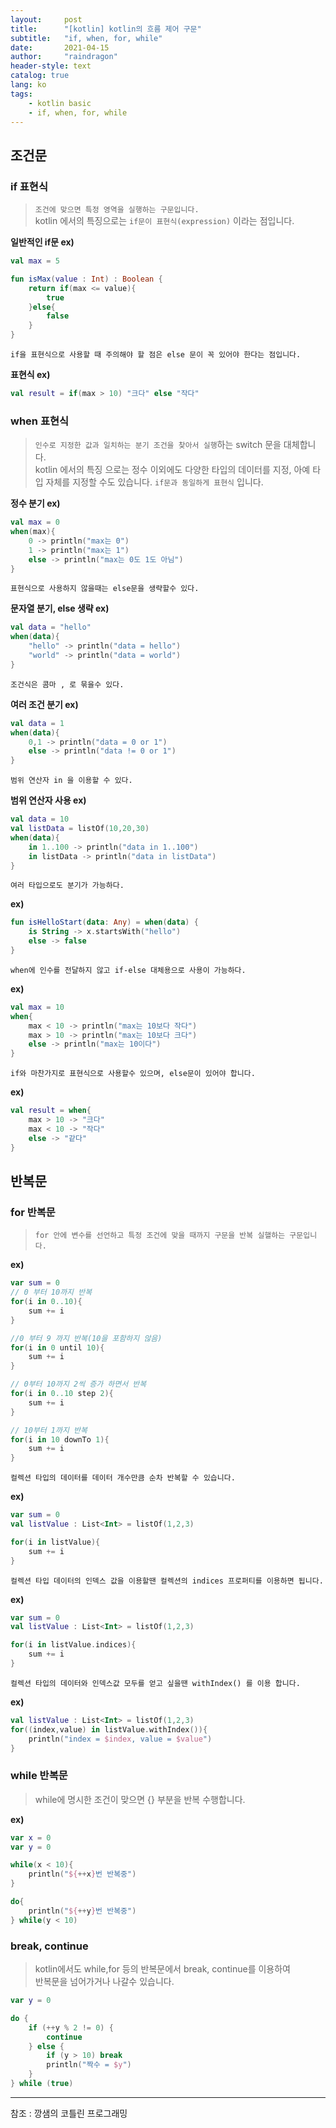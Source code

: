 ```yaml
---
layout:     post
title:      "[kotlin] kotlin의 흐름 제어 구문"
subtitle:   "if, when, for, while"
date:       2021-04-15
author:     "raindragon"
header-style: text
catalog: true
lang: ko
tags:
    - kotlin basic
    - if, when, for, while
---
```


## 조건문

### if 표현식
> `조건에 맞으면 특정 영역을 실행하는 구문입니다.`<br>  kotlin 에서의 특징으로는 `if문이 표현식(expression)` 이라는 점입니다.


**일반적인 if문 ex)**
```kotlin
val max = 5

fun isMax(value : Int) : Boolean {
    return if(max <= value){
        true
    }else{
        false 
    }
}
```

`if을 표현식으로 사용할 때 주의해야 할 점은 else 문이 꼭 있어야 한다는 점입니다.`

**표현식 ex)**
```kotlin
val result = if(max > 10) "크다" else "작다"
```

### when 표현식

> `인수로 지정한 값과 일치하는 분기 조건을 찾아서 실행`하는 switch 문을 대체합니다.<br>
> kotlin 에서의 특징 으로는 정수 이외에도 다양한 타입의 데이터를 지정, 아예 타입 자체를 지정할 수도 있습니다. `if문과 동일하게 표현식` 입니다.


**정수 분기 ex)**
```kotlin
val max = 0 
when(max){
    0 -> println("max는 0") 
    1 -> println("max는 1")
    else -> println("max는 0도 1도 아님")
}
```

`표현식으로 사용하지 않을때는 else문을 생략할수 있다.`

**문자열 분기, else 생략 ex)**
```kotlin
val data = "hello"
when(data){
    "hello" -> println("data = hello")
    "world" -> println("data = world")
}
```

`조건식은 콤마 , 로 묶을수 있다.`

**여러 조건 분기 ex)**
```kotlin
val data = 1
when(data){
    0,1 -> println("data = 0 or 1")
    else -> println("data != 0 or 1")
}
```

`범위 연산자 in 을 이용할 수 있다.`

**범위 연산자 사용 ex)**
```kotlin
val data = 10
val listData = listOf(10,20,30)
when(data){
    in 1..100 -> println("data in 1..100")
    in listData -> println("data in listData")
}
```

`여러 타입으로도 분기가 가능하다.`

**ex)**
```kotlin
fun isHelloStart(data: Any) = when(data) {
    is String -> x.startsWith("hello")
    else -> false
}
```

`when에 인수를 전달하지 않고 if-else 대체용으로 사용이 가능하다.`

**ex)**
```kotlin
val max = 10
when{
    max < 10 -> println("max는 10보다 작다")
    max > 10 -> println("max는 10보다 크다")
    else -> println("max는 10이다")
}
```

`if와 마찬가지로 표현식으로 사용할수 있으며, else문이 있어야 합니다.`

**ex)**
```kotlin
val result = when{
    max > 10 -> "크다"
    max < 10 -> "작다"
    else -> "같다"
}
```

## 반복문

### for 반복문

> `for 안에 변수를 선언하고 특정 조건에 맞을 때까지 구문을 반복 실핼하는 구문입니다.`

**ex)**
```kotlin
var sum = 0
// 0 부터 10까지 반복
for(i in 0..10){
    sum += i
}

//0 부터 9 까지 반복(10을 포함하지 않음)
for(i in 0 until 10){
    sum += i
}

// 0부터 10까지 2씩 증가 하면서 반복
for(i in 0..10 step 2){
    sum += i 
}

// 10부터 1까지 반복
for(i in 10 downTo 1){
    sum += i
}
```

`컬렉션 타입의 데이터를 데이터 개수만큼 순차 반복할 수 있습니다.`

**ex)**
```kotlin
var sum = 0
val listValue : List<Int> = listOf(1,2,3)

for(i in listValue){
    sum += i
}
```

`컬렉션 타입 데이터의 인덱스 값을 이용할땐 컬렉션의 indices 프로퍼티를 이용하면 됩니다.`

**ex)**
```kotlin
var sum = 0
val listValue : List<Int> = listOf(1,2,3)

for(i in listValue.indices){
    sum += i
}
```

`컬렉션 타입의 데이터와 인덱스값 모두를 얻고 싶을땐 withIndex() 를 이용 합니다.`

**ex)**
```kotlin
val listValue : List<Int> = listOf(1,2,3)
for((index,value) in listValue.withIndex()){
    println("index = $index, value = $value")
}
```

### while 반복문

> while에 명시한 조건이 맞으면 {} 부분을 반복 수행합니다.

**ex)**

```kotlin
var x = 0
var y = 0

while(x < 10){
    println("${++x}번 반복중")
}

do{
    println("${++y}번 반복중")
} while(y < 10)
```

### break, continue

> kotlin에서도 while,for 등의 반복문에서 break, continue를 이용하여 <br>
> 반복문을 넘어가거나 나갈수 있습니다.

```kotlin
var y = 0

do {
    if (++y % 2 != 0) {
        continue
    } else {
        if (y > 10) break
        println("짝수 = $y")
    }
} while (true)
```

---

참조 : 깡샘의 코틀린 프로그래밍
